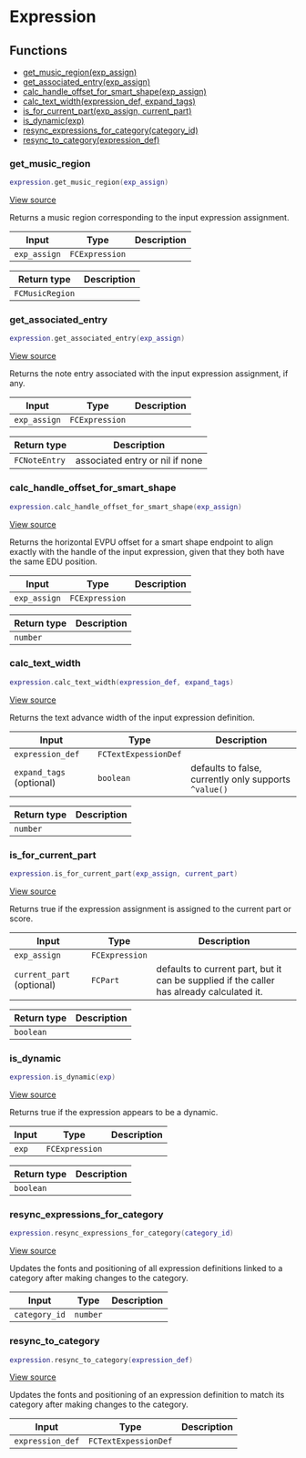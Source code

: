 # Expression

## Functions

- [get_music_region(exp_assign)](#get_music_region)
- [get_associated_entry(exp_assign)](#get_associated_entry)
- [calc_handle_offset_for_smart_shape(exp_assign)](#calc_handle_offset_for_smart_shape)
- [calc_text_width(expression_def, expand_tags)](#calc_text_width)
- [is_for_current_part(exp_assign, current_part)](#is_for_current_part)
- [is_dynamic(exp)](#is_dynamic)
- [resync_expressions_for_category(category_id)](#resync_expressions_for_category)
- [resync_to_category(expression_def)](#resync_to_category)

### get_music_region

```lua
expression.get_music_region(exp_assign)
```

[View source](https://github.com/finale-lua/lua-scripts/tree/master/src/library/expression.lua#L18)

Returns a music region corresponding to the input expression assignment.

| Input | Type | Description |
| ----- | ---- | ----------- |
| `exp_assign` | `FCExpression` |  |

| Return type | Description |
| ----------- | ----------- |
| `FCMusicRegion` |  |

### get_associated_entry

```lua
expression.get_associated_entry(exp_assign)
```

[View source](https://github.com/finale-lua/lua-scripts/tree/master/src/library/expression.lua#L41)

Returns the note entry associated with the input expression assignment, if any.

| Input | Type | Description |
| ----- | ---- | ----------- |
| `exp_assign` | `FCExpression` |  |

| Return type | Description |
| ----------- | ----------- |
| `FCNoteEntry` | associated entry or nil if none |

### calc_handle_offset_for_smart_shape

```lua
expression.calc_handle_offset_for_smart_shape(exp_assign)
```

[View source](https://github.com/finale-lua/lua-scripts/tree/master/src/library/expression.lua#L64)

Returns the horizontal EVPU offset for a smart shape endpoint to align exactly with the handle of the input expression, given that they both have the same EDU position.

| Input | Type | Description |
| ----- | ---- | ----------- |
| `exp_assign` | `FCExpression` |  |

| Return type | Description |
| ----------- | ----------- |
| `number` |  |

### calc_text_width

```lua
expression.calc_text_width(expression_def, expand_tags)
```

[View source](https://github.com/finale-lua/lua-scripts/tree/master/src/library/expression.lua#L101)

Returns the text advance width of the input expression definition.

| Input | Type | Description |
| ----- | ---- | ----------- |
| `expression_def` | `FCTextExpessionDef` |  |
| `expand_tags` (optional) | `boolean` | defaults to false, currently only supports `^value()` |

| Return type | Description |
| ----------- | ----------- |
| `number` |  |

### is_for_current_part

```lua
expression.is_for_current_part(exp_assign, current_part)
```

[View source](https://github.com/finale-lua/lua-scripts/tree/master/src/library/expression.lua#L120)

Returns true if the expression assignment is assigned to the current part or score.

| Input | Type | Description |
| ----- | ---- | ----------- |
| `exp_assign` | `FCExpression` |  |
| `current_part` (optional) | `FCPart` | defaults to current part, but it can be supplied if the caller has already calculated it. |

| Return type | Description |
| ----------- | ----------- |
| `boolean` |  |

### is_dynamic

```lua
expression.is_dynamic(exp)
```

[View source](https://github.com/finale-lua/lua-scripts/tree/master/src/library/expression.lua#L138)

Returns true if the expression appears to be a dynamic.

| Input | Type | Description |
| ----- | ---- | ----------- |
| `exp` | `FCExpression` |  |

| Return type | Description |
| ----------- | ----------- |
| `boolean` |  |

### resync_expressions_for_category

```lua
expression.resync_expressions_for_category(category_id)
```

[View source](https://github.com/finale-lua/lua-scripts/tree/master/src/library/expression.lua#L165)

Updates the fonts and positioning of all expression definitions linked to a category after making changes to the category.

| Input | Type | Description |
| ----- | ---- | ----------- |
| `category_id` | `number` |  |

### resync_to_category

```lua
expression.resync_to_category(expression_def)
```

[View source](https://github.com/finale-lua/lua-scripts/tree/master/src/library/expression.lua#L181)

Updates the fonts and positioning of an expression definition to match its category after making changes to the category.

| Input | Type | Description |
| ----- | ---- | ----------- |
| `expression_def` | `FCTextExpessionDef` |  |
